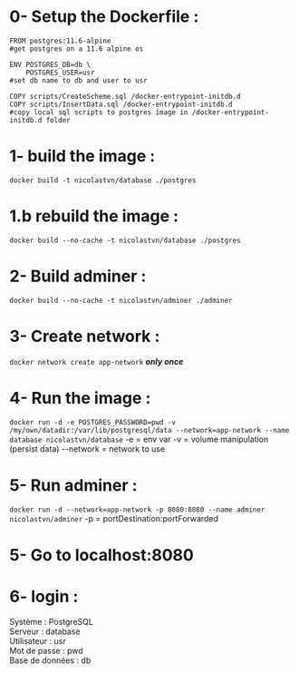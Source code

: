 # 0- Setup the Dockerfile :
```
FROM postgres:11.6-alpine
#get postgres on a 11.6 alpine os

ENV POSTGRES_DB=db \
    POSTGRES_USER=usr
#set db name to db and user to usr

COPY scripts/CreateScheme.sql /docker-entrypoint-initdb.d
COPY scripts/InsertData.sql /docker-entrypoint-initdb.d
#copy local sql scripts to postgres image in /docker-entrypoint-initdb.d folder
```
# 1- build the image :
``docker build -t nicolastvn/database ./postgres``  
# 1.b rebuild the image :
``docker build --no-cache -t nicolastvn/database ./postgres``
# 2- Build adminer : 
``docker build --no-cache -t nicolastvn/adminer ./adminer``
# 3- Create network : 
``docker network create app-network`` ***only once***
# 4- Run the image : 
``docker run -d -e POSTGRES_PASSWORD=pwd -v /my/own/datadir:/var/lib/postgresql/data --network=app-network --name database nicolastvn/database``
-e = env var
-v = volume manipulation (persist data)
--network = network to use
# 5- Run adminer : 
``docker run -d --network=app-network -p 8080:8080 --name adminer nicolastvn/adminer``
-p = portDestination:portForwarded
# 5- Go to localhost:8080
# 6- login : 
Système : PostgreSQL   
Serveur : database   
Utilisateur : usr   
Mot de passe : pwd   
Base de données : db   